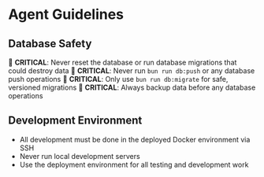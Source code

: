 # Agent Guidelines

## Database Safety
🚨 **CRITICAL**: Never reset the database or run database migrations that could destroy data
🚨 **CRITICAL**: Never run `bun run db:push` or any database push operations
🚨 **CRITICAL**: Only use `bun run db:migrate` for safe, versioned migrations
🚨 **CRITICAL**: Always backup data before any database operations

## Development Environment
- All development must be done in the deployed Docker environment via SSH
- Never run local development servers
- Use the deployment environment for all testing and development work